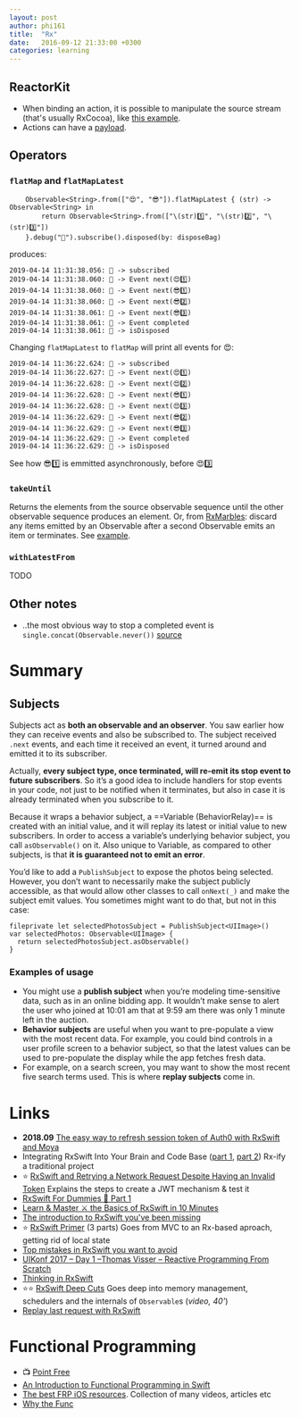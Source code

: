 ```yaml
---
layout: post
author: phi161
title:  "Rx"
date:   2016-09-12 21:33:00 +0300
categories: learning
---
```


## ReactorKit

* When binding an action, it is possible to manipulate the source stream (that's usually RxCocoa), like [this example](https://github.com/ReactorKit/ReactorKit/blob/master/Examples/GitHubSearch/GitHubSearch/GitHubSearchViewController.swift#L40).
* Actions can have a [payload](https://github.com/ReactorKit/ReactorKit/blob/master/Examples/GitHubSearch/GitHubSearch/GitHubSearchViewReactor.swift#L15).

## Operators

### `flatMap` and `flatMapLatest`

```
    Observable<String>.from(["😍", "😎"]).flatMapLatest { (str) -> Observable<String> in
        return Observable<String>.from(["\(str)1️⃣", "\(str)2️⃣", "\(str)3️⃣"])
    }.debug("🔴").subscribe().disposed(by: disposeBag)
```

produces:

```
2019-04-14 11:31:38.056: 🔴 -> subscribed
2019-04-14 11:31:38.060: 🔴 -> Event next(😍1️⃣)
2019-04-14 11:31:38.060: 🔴 -> Event next(😎1️⃣)
2019-04-14 11:31:38.060: 🔴 -> Event next(😎2️⃣)
2019-04-14 11:31:38.061: 🔴 -> Event next(😎3️⃣)
2019-04-14 11:31:38.061: 🔴 -> Event completed
2019-04-14 11:31:38.061: 🔴 -> isDisposed
```

Changing `flatMapLatest` to `flatMap` will print all events for 😍:

```
2019-04-14 11:36:22.624: 🔴 -> subscribed
2019-04-14 11:36:22.627: 🔴 -> Event next(😍1️⃣)
2019-04-14 11:36:22.628: 🔴 -> Event next(😍2️⃣)
2019-04-14 11:36:22.628: 🔴 -> Event next(😎1️⃣)
2019-04-14 11:36:22.628: 🔴 -> Event next(😍3️⃣)
2019-04-14 11:36:22.629: 🔴 -> Event next(😎2️⃣)
2019-04-14 11:36:22.629: 🔴 -> Event next(😎3️⃣)
2019-04-14 11:36:22.629: 🔴 -> Event completed
2019-04-14 11:36:22.629: 🔴 -> isDisposed
```

See how 😎1️⃣ is emmitted asynchronously, before 😍3️⃣

### `takeUntil`

Returns the elements from the source observable sequence until the other observable sequence produces an element. Or, from [RxMarbles](http://reactivex.io/documentation/operators/takeuntil.html): discard any items emitted by an Observable after a second Observable emits an item or terminates. See [example](https://github.com/ReactorKit/ReactorKit/blob/master/Examples/GitHubSearch/GitHubSearch/GitHubSearchViewReactor.swift#L45).

### `withLatestFrom`

TODO


## Other notes

* ..the most obvious way to stop a completed event is `single.concat(Observable.never())` [source](https://stackoverflow.com/a/54121297/289501)

# Summary

## Subjects

Subjects act as **both an observable and an observer**. You saw earlier how they can receive events and also be subscribed to. The subject received `.next` events, and each time it received an event, it turned around and emitted it to its subscriber.

Actually, **every subject type, once terminated, will re-emit its stop event to future subscribers**. So it’s a good idea to include handlers for stop events in your code, not just to be notified when it terminates, but also in case it is already terminated when you subscribe to it.

Because it wraps a behavior subject, a ==Variable (BehaviorRelay)== is created with an initial value, and it will replay its latest or initial value to new subscribers. In order to access a variable’s underlying behavior subject, you call `asObservable()` on it. Also unique to Variable, as compared to other subjects, is that **it is guaranteed not to emit an error**.

You’d like to add a `PublishSubject` to expose the photos being selected. However, you don’t want to necessarily make the subject publicly accessible, as that would allow other classes to call `onNext(_)` and make the subject emit values. You sometimes might want to do that, but not in this case:

```
fileprivate let selectedPhotosSubject = PublishSubject<UIImage>()
var selectedPhotos: Observable<UIImage> {
  return selectedPhotosSubject.asObservable()
}
```


### Examples of usage

* You might use a **publish subject** when you’re modeling time-sensitive data, such as in an online bidding app. It wouldn’t make sense to alert the user who joined at 10:01 am that at 9:59 am there was only 1 minute left in the auction.
* **Behavior subjects** are useful when you want to pre-populate a view with the most recent data. For example, you could bind controls in a user profile screen to a behavior subject, so that the latest values can be used to pre-populate the display while the app fetches fresh data.
* For example, on a search screen, you may want to show the most recent five search terms used. This is where **replay subjects** come in.


# Links

* **2018.09** [The easy way to refresh session token of Auth0 with RxSwift and Moya](https://datarockets.com/blog/refresh-token-moya-rxswift/)
* Integrating RxSwift Into Your Brain and Code Base ([part 1](https://medium.com/@danielt1263/integrating-rxswift-into-your-brain-and-code-base-1a790c36c36d), [part 2](https://medium.com/@danielt1263/integrating-rxswift-into-your-brain-and-code-base-part-2-a4f16de628bf)) Rx-ify a traditional project
* ⭐️ [RxSwift and Retrying a Network Request Despite Having an Invalid Token](https://medium.com/@danielt1263/retrying-a-network-request-despite-having-an-invalid-token-b8b89340d29) Explains the steps to create a JWT mechanism & test it
* [RxSwift For Dummies 🐣 Part 1](http://swiftpearls.com/RxSwift-for-dummies-1-Observables.html)
* [Learn & Master ⚔️ the Basics of RxSwift in 10 Minutes](https://medium.com/ios-os-x-development/learn-and-master-%EF%B8%8F-the-basics-of-rxswift-in-10-minutes-818ea6e0a05b)
* [The introduction to RxSwift you've been missing](https://github.com/orakaro/The-introduction-to-RxSwift-you-have-been-missing)
* ⭐️ [RxSwift Primer](https://www.caseyliss.com/2016/12/15/rxswift-primer-part-1) (3 parts) Goes from MVC to an Rx-based aproach, getting rid of local state
* [Top mistakes in RxSwift you want to avoid](http://adamborek.com/top-7-rxswift-mistakes/)
* [UIKonf 2017 – Day 1 –Thomas Visser – Reactive Programming From Scratch](https://youtu.be/sEQiMCiMgpc)
* [Thinking in RxSwift](http://adamborek.com/thinking-rxswift/)
* ⭐️⭐️ [RxSwift Deep Cuts](https://academy.realm.io/posts/krzysztof-siejkowski-mobilization-2017-rxswift-deep-cuts/) Goes deep into memory management, schedulers and the internals of `Observable`s (_video, 40'_)
* [Replay last request with RxSwift](https://stackoverflow.com/questions/54342546/replay-last-request-with-rxswift)


# Functional Programming

* 📺 [Point Free](https://www.pointfree.co/)
* [An Introduction to Functional Programming in Swift](https://www.raywenderlich.com/9222-an-introduction-to-functional-programming-in-swift)
* [The best FRP iOS resources](https://gist.github.com/JaviLorbada/4a7bd6129275ebefd5a6). Collection of many videos, articles etc
* [Why the Func](https://news.realm.io/news/daniel-steinberg-altconf-2017-why-the-func/)

